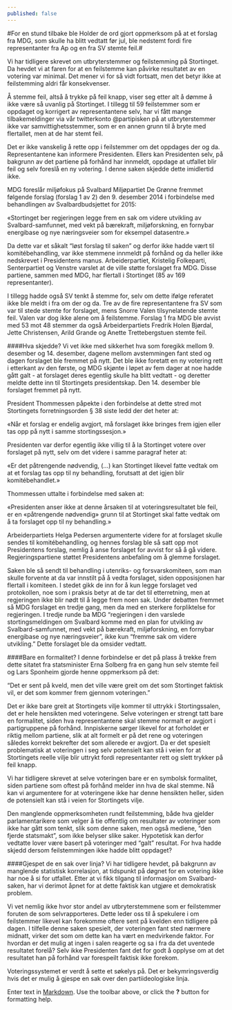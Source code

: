 ```yaml
---
published: false
---
```


#For en stund tilbake ble Holder de ord gjort oppmerksom på at et forslag fra MDG, som skulle ha blitt vedtatt før jul, ble nedstemt fordi fire representanter fra Ap og en fra SV stemte feil.#

Vi har tidligere skrevet om utbryterstemmer og feilstemming på Stortinget. Da hevdet vi at faren for at en feilstemme kan påvirke resultatet av en votering var minimal. Det mener vi for så vidt fortsatt, men det betyr ikke at feilstemming aldri får konsekvenser. 

Å stemme feil, altså å trykke på feil knapp, viser seg etter alt å dømme å ikke være så uvanlig på Stortinget. I tillegg til 59 feilstemmer som er oppdaget og korrigert av representantene selv, har vi fått mange tilbakemeldinger via vår twitterkonto @partipisken på at utbryterstemmer ikke var samvittighetsstemmer, som er en annen grunn til å bryte med flertallet, men at de har stemt feil. 

Det er ikke vanskelig å rette opp i feilstemmer om det oppdages der og da. Representantene kan informere Presidenten. Ellers kan Presidenten selv, på bakgrunn av det partiene på forhånd har innmeldt, oppdage at utfallet blir feil og selv foreslå en ny votering.  I denne saken skjedde dette imidlertid ikke. 


MDG foreslår miljøfokus på Svalbard
Miljøpartiet De Grønne fremmet følgende forslag (forslag 1 av 2) den 9. desember 2014 i forbindelse med behandlingen av Svalbardbudsjettet for 2015:

«Stortinget ber regjeringen legge frem en sak om videre utvikling av Svalbard-samfunnet, med vekt på bærekraft, miljøforskning, en fornybar energibase og nye næringsveier som for eksempel datasentre.»

Da dette var et såkalt “løst forslag til saken” og derfor ikke hadde vært til komitébehandling, var ikke stemmene innmeldt på forhånd og da heller ikke nedskrevet i Presidentens manus. Arbeiderpartiet, Kristelig Folkeparti, Senterpartiet og Venstre varslet at de ville støtte forslaget fra MDG. Disse partiene, sammen med MDG, har flertall i Stortinget (85 av 169 representanter).

I tillegg hadde også SV tenkt å stemme for, selv om dette ifølge referatet ikke ble meldt i fra om der og da. Tre av de fire representantene fra SV som var til stede stemte for forslaget, mens Snorre Valen tilsynelatende stemte feil. Valen var dog ikke alene om å feilstemme. Forslag 1 fra MDG ble avvist med 53 mot 48 stemmer da også Arbeiderpartiets Fredrik Holen Bjørdal, Jette Christensen, Arild Grande og Anette Trettebergstuen stemte feil. 


####Hva skjedde?
Vi vet ikke med sikkerhet hva som foregikk mellom 9. desember og 14. desember, dagene mellom avstemmingen fant sted og dagen forslaget ble fremmet på nytt. Det ble ikke foretatt en ny votering rett i etterkant av den første, og MDG skjønte i løpet av fem dager at noe hadde gått galt - at forslaget deres egentlig skulle ha blitt vedtatt - og deretter meldte dette inn til Stortingets presidentskap. Den 14. desember ble forslaget fremmet på nytt. 

President Thommessen påpekte i den forbindelse at dette stred mot Stortingets forretningsorden § 38 siste ledd der det heter at:

«Når et forslag er endelig avgjort, må forslaget ikke bringes frem igjen eller tas opp på nytt i samme stortingssesjon.»

Presidenten var derfor egentlig ikke villig til å la Stortinget votere over forslaget på nytt, selv om det videre i samme paragraf heter at:

«Er det påtrengende nødvendig, (…) kan Stortinget likevel fatte vedtak om at et forslag tas opp til ny behandling, forutsatt at det igjen blir komitébehandlet.»

Thommessen uttalte i forbindelse med saken at:

«Presidenten anser ikke at denne årsaken til at voteringsresultatet ble feil, er en «påtrengende nødvendig» grunn til at Stortinget skal fatte vedtak om å ta forslaget opp til ny behandling.»

Arbeiderpartiets Helga Pedersen argumenterte videre for at forslaget skulle sendes til komitébehandling, og hennes forslag ble så satt opp mot Presidentens forslag, nemlig å anse forslaget for avvist for så å gå videre. Regjeringspartiene støttet Presidentens anbefaling om å glemme forslaget. 

Saken ble så sendt til behandling i utenriks- og forsvarskomiteen, som man skulle forvente at da var innstilt på å vedta forslaget, siden opposisjonen har flertall i komiteen. I stedet gikk de inn for å kun legge forslaget ved protokollen, noe som i praksis betyr at de tar det til etterretning, men at regjeringen ikke blir nødt til å legge frem noen sak. Under debatten fremmet så MDG forslaget en tredje gang, men da med en sterkere forpliktelse for regjeringen. I tredje runde ba MDG “regjeringen i den varslede stortingsmeldingen om Svalbard komme med en plan for utvikling av Svalbard-samfunnet, med vekt på bærekraft, miljøforskning, en fornybar energibase og nye næringsveier”, ikke kun “fremme sak om videre utvikling.” Dette forslaget ble da omsider vedtatt.


####Bare en formalitet?
I denne forbindelse er det på plass å trekke frem dette sitatet fra statsminister Erna Solberg fra en gang hun selv stemte feil og Lars Sponheim gjorde henne oppmerksom på det:

“Det er sent på kveld, men det ville være greit om det som Stortinget faktisk vil, er det som kommer frem gjennom voteringen.”

Det er ikke bare greit at Stortingets vilje kommer til uttrykk i Stortingssalen, det er hele hensikten med voteringene. Selve voteringen er strengt tatt bare en formalitet, siden hva representantene skal stemme normalt er avgjort i partigruppene på forhånd. Innpiskerne sørger likevel for at forholdet er riktig mellom partiene, slik at alt formelt er på det rene og voteringen således korrekt bekrefter det som allerede er avgjort. Da er det spesielt problematisk at voteringen i seg selv potensielt kan stå i veien for at Stortingets reelle vilje blir uttrykt fordi representanter rett og slett trykker på feil knapp.

Vi har tidligere skrevet at selve voteringen bare er en symbolsk formalitet, siden partiene som oftest på forhånd melder inn hva de skal stemme. Nå kan vi argumentere for at voteringene ikke har denne hensikten heller, siden de potensielt kan stå i veien for Stortingets vilje. 

Den manglende oppmerksomheten rundt feilstemming, både hva gjelder parlamentarikere som velger å tie offentlig om resultater av voteringer som ikke har gått som tenkt, slik som denne saken, men også mediene, “den fjerde statsmakt”, som ikke belyser slike saker. Hypotetisk kan derfor vedtatte lover være basert på voteringer med “galt” resultat. For hva hadde skjedd dersom feilstemmingen ikke hadde blitt oppdaget? 

####Gjespet de en sak over linja?
Vi har tidligere hevdet, på bakgrunn av manglende statistisk korrelasjon, at tidspunkt på døgnet for en votering ikke har noe å si for utfallet. Etter at vi fikk tilgang til informasjon om Svalbard-saken, har vi derimot åpnet for at dette faktisk kan utgjøre et demokratisk problem. 

Vi vet nemlig ikke hvor stor andel av utbryterstemmene som er feilstemmer foruten de som selvrapporteres. Dette leder oss til å spekulere i om feilstemmer likevel kan forekomme oftere sent på kvelden enn tidligere på dagen. I tilfelle denne saken spesielt, der voteringen fant sted nærmere midnatt, virker det som om dette kan ha vært en medvirkende faktor. For hvordan er det mulig at ingen i salen reagerte og sa i fra da det uventede resultatet forelå? Selv ikke Presidenten fant det for godt å opplyse om at det resultatet han på forhånd var forespeilt faktisk ikke forekom.

Voteringssystemet er verdt å sette et søkelys på. Det er bekymringsverdig hvis det er mulig å gjespe en sak over den partiideologiske linja. 

Enter text in [Markdown](http://daringfireball.net/projects/markdown/). Use the toolbar above, or click the **?** button for formatting help.